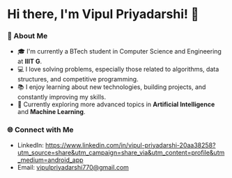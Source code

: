 # Hi there, I'm Vipul Priyadarshi! 👋

### 🚀 About Me
- 🎓 I'm currently a BTech student in Computer Science and Engineering at **IIIT G**.
- 💻 I love solving problems, especially those related to algorithms, data structures, and competitive programming.
- 📚 I enjoy learning about new technologies, building projects, and constantly improving my skills.
- 🌱 Currently exploring more advanced topics in **Artificial Intelligence** and **Machine Learning**.

### 🌐 Connect with Me
- LinkedIn: https://www.linkedin.com/in/vipul-priyadarshi-20aa38258?utm_source=share&utm_campaign=share_via&utm_content=profile&utm_medium=android_app
- Email: vipulpriyadarshi770@gmail.com

<!---
vipul7700/vipul7700 is a ✨ special ✨ repository because its `README.md` (this file) appears on your GitHub profile.
You can click the Preview link to take a look at your changes.
--->
